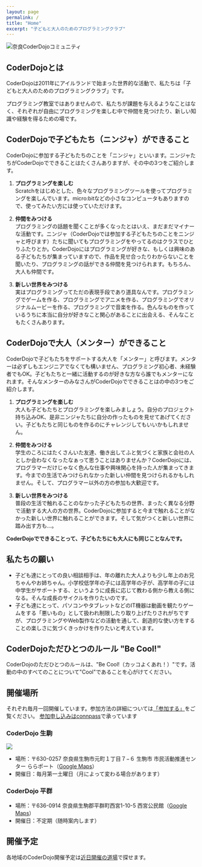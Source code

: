 ```yaml
---
layout: page
permalink: /
title: "Home"
excerpt: "子どもと大人のためのプログラミングクラブ"
---
```

![奈良CoderDojoコミュニティ](/assets/images/OGP/default.png)
## CoderDojoとは
CoderDojoは2011年にアイルランドで始まった世界的な活動で、私たちは「子どもと大人のためのプログラミングクラブ」です。

プログラミング教室ではありませんので、私たちが課題を与えるようなことはなく、それぞれが自由にプログラミングを楽しむ中で仲間を見つけたり、新しい知識や経験を得るための場です。

## CoderDojoで子どもたち（ニンジャ）ができること
CoderDojoに参加する子どもたちのことを「ニンジャ」といいます。ニンジャたちがCoderDojoでできることはたくさんありますが、その中の3つをご紹介します。

1. **プログラミングを楽しむ**  
Scratchをはじめとした、色々なプログラミングツールを使ってプログラミングを楽しんでいます。micro:bitなどの小さなコンピュータもありますので、使ってみたい方には使っていただけます。

2. **仲間をみつける**  
プログラミングの話題を聞くことが多くなったとはいえ、まだまだマイナーな活動です。ニンジャ（CoderDojoでは参加する子どもたちのことをニンジャと呼びます）たちに聞いてもプログラミングをやってるのはクラスでひとりふたりとか。CoderDojoにはプログラミングが好きな、もしくは興味のある子どもたちが集まっていますので、作品を見せ合ったりわからないことを聞いたり、プログラミングの話ができる仲間を見つけられます。もちろん、大人も仲間です。

3. **新しい世界をみつける**  
実はプログラミングってただの表現手段であり道具なんです。プログラミングでゲームを作る、プログラミングでアニメを作る、プログラミングでオリジナルムービーを作る、プログラミングで音楽を作る。色んなものを作っているうちに本当に自分が好きなこと関心があることに出会える、そんなこともたくさんあります。

## CoderDojoで大人（メンター）ができること
CoderDojoで子どもたちをサポートする大人を「メンター」と呼びます。メンターは必ずしもエンジニアでなくても構いません、プログラミング初心者、未経験者でもOK。子どもたちと一緒に活動するのが好きな方なら誰でもメンターになれます。そんなメンターのみなさんがCoderDojoでできることはの中の3つをご紹介します。

1. **プログラミングを楽しむ**  
大人も子どもたちとプログラミングを楽しみましょう。自分のプロジェクト持ち込みOK、是非ニンジャたちに自分の作ったものを見せてあげてください。子どもたちと同じものを作るのにチャレンジしてもいいかもしれません。

2. **仲間をみつける**  
学生のころにはたくさんいた友達、働き出してふと気づくと家族と会社の人としか会わなくなったなぁって思うことはありませんか？CoderDojoには、プログラマーだけじゃなく色んな仕事や興味関心を持った人が集まってきます。今までの生活でみつけられなかった新しい仲間を見つけられるかもしれません。そして、プログラマー以外の方の参加も大歓迎です。

3. **新しい世界をみつける**  
普段の生活で触れることのなかった子どもたちの世界、まったく異なる分野で活動する大人の方の世界。CoderDojoに参加すると今まで触れることがなかった新しい世界に触れることができます。そして気がつくと新しい世界に踏み出す方も...。

**CoderDojoでできることって、子どもたちにも大人にも同じことなんです。**
## 私たちの願い
- 子ども達にとっての良い相談相手は、年の離れた大人よりも少し年上のお兄ちゃんやお姉ちゃん。小学校低学年の子には高学年の子が、高学年の子には中学生がサポートする、というように成長に応じて教わる側から教える側になる。そんな成長のサイクルを作りたいのです。
- 子ども達にとって、パソコンやタブレットなどのIT機器は動画を観たりゲームをする「悪いもの」として扱われ制限したり取り上げたりされがちですが、プログラミングやWeb製作などの活動を通して、創造的な使い方をすることの楽しさに気づくきっかけを作りたいと考えています。

## CoderDojoただひとつのルール "Be Cool!"

CoderDojoのただひとつのルールは、"Be Cool!（カッコよくあれ！）"です。活動の中のすべてのことについて"Cool"であることを心がけてください。

## 開催場所
それぞれ毎月一回開催しています。参加方法の詳細については[「参加する」](/join/)をご覧ください。
[参加申し込みはconnpass](https://coderdojo-nara-ikoma.connpass.com/)で承っています

### CoderDojo 生駒
![](/assets/images/icon/IKOMA_green.png)
- 場所：〒630-0257 奈良県生駒市元町１丁目７−６ 生駒市 市民活動推進センター ららポート（[Google Maps](https://goo.gl/maps/6SxZnQfwDqD6YhH19)）
- 開催日：毎月第一土曜日（月によって変わる場合があります）

### CoderDojo 平群
- 場所：〒636-0914 奈良県生駒郡平群町西宮1-10-5 西宮公民館（[Google Maps](https://goo.gl/maps/9TKYdTLaxtKgNv9p9)）
- 開催日：不定期（随時案内します）

## 開催予定
各地域のCoderDojo開催予定は[近日開催の道場](https://coderdojo.jp/events)で探せます。
